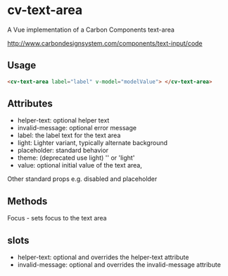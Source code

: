 # cv-text-area

A Vue implementation of a Carbon Components text-area

http://www.carbondesignsystem.com/components/text-input/code

## Usage

```html
<cv-text-area label="label" v-model="modelValue"> </cv-text-area>
```

## Attributes

- helper-text: optional helper text
- invalid-message: optional error message
- label: the label text for the text area
- light: Lighter variant, typically alternate background
- placeholder: standard behavior
- theme: (deprecated use light) '' or 'light'
- value: optional initial value of the text area,

Other standard props e.g. disabled and placeholder

## Methods

Focus - sets focus to the text area

## slots

- helper-text: optional and overrides the helper-text attribute
- invalid-message: optional and overrides the invalid-message attribute
